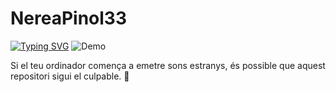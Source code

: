 # NereaPinol33

[![Typing SVG](https://readme-typing-svg.demolab.com/?lines=Hola+soc+Nerea+!!;Benvinguts+al+meu+github)](https://git.io/typing-svg)
![Demo](https://i.pinimg.com/originals/fe/b6/b6/feb6b68d5ffc34b5f5f03f72b035f04e.gif)

Si el teu ordinador comença a emetre sons estranys,
és possible que aquest repositori sigui el culpable. 🤖
